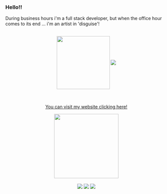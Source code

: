 ### Hello!! 
During business hours i'm a full stack developer, but when the office hour comes to its end ... i'm an artist in 'disguise'! <br>

##
<div align="center">
  <img align="center" height="165" src="https://github-readme-stats.vercel.app/api?username=joaoCastroHub&show_icons=true&theme=dark&include_all_commits=true&count_private=true">
  <img align="center" src="https://github-readme-stats.vercel.app/api/top-langs?username=joaoCastroHub&langs_count=8&layout=compact&theme=dark">
</div>  
<br>

##
<div align="center">
  <a href="http://www.otuta.com.br/" target="_blank" width="200">
    <p>You can visit my website clicking here!</p>
    <img height ="200" src="https://user-images.githubusercontent.com/30981320/136722887-9666ff5b-63ef-4ec0-b490-b6e623ef4255.gif">
  </a>
</div>
<br>
<div align="center">
  <a href="https://www.instagram.com/ojoaotuta/" target="_blank"><img src="https://img.shields.io/badge/Instagram-E4405F?style=for-the-badge&logo=instagram&logoColor=white"></a>
  <a href="https://www.linkedin.com/in/joaolucasfcastro/" target="_blank"><img src="https://img.shields.io/badge/LinkedIn-0077B5?style=for-the-badge&logo=linkedin&logoColor=white"></a>
   <a href="https://twitter.com/OJoaoTuta" target="_blank">
    <img src="https://img.shields.io/badge/Twitter-1DA1F2?style=for-the-badge&logo=twitter&logoColor=white">
  </a>
</div>

